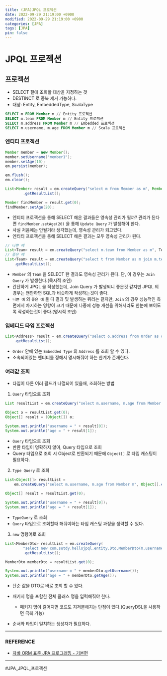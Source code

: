 ```yaml
---
title: (JPA)JPQL 프로젝션
date: 2022-09-29 21:19:00 +0900
modified: 2022-09-29 21:19:00 +0900
categories: [JPA]
tags: [JPA]
pin: false
---
```


# JPQL 프로젝션

## 프로젝션
- SELECT 절에 조회할 대상을 지정하는 것
- DESTINCT 로 중복 제거 가능하다.
- 대상: Entity, EmbeddedType, ScalaType
```sql
SELECT m FROM Member m // Entity 프로젝션
SELECT m.team FROM Member m // Entity 프로젝션
SELECT m.address FROM Member m // Embedded 프로젝션
SELECT m.username, m.age FROM Member m // Scala 프로젝션
```

### 엔티티 프로젝션

```java
Member member = new Member();
member.setUsername("member1");
member.setAge(10);
em.persist(member);

em.flush();
em.clear();

List<Member> result = em.createQuery("select m from Member as m", Member.class)
        .getResultList();

Member findMember = result.get(0);
findMember.setAge(20);
```
- 엔티티 프로젝션을 통해 SELECT 해온 결과들은 영속성 관리가 될까? 관리가 된다면 `findMember.setAge(20)` 을 통해 `Update Query` 가 발생해야 한다.
- 사실 처음에는 안될거라 생각했는데, 영속성 관리가 되고있다.
- 엔티티 프로젝션을 통해 SELECT 해온 결과는 모두 영속성 관리가 된다.

```java
// 나쁜 예
List<Team> result = em.createQuery("select m.team from Member as m", Team.class).getResultList();
// 좋은 예
List<Team> result = em.createQuery("select t from Member as m join m.team as t", Team.class)
    .getResultList();
```
- `Member` 의 `Team` 을 SELECT 한 결과도 영속성 관리가 된다. 단, 이 경우는 `Join Query` 가 발생한다.(묵시적 조인)
- 간단하게 JPQL 을 작성했는데, Join Query 가 발생되니 좋은것 같지만 JPQL 의 경우는 왠만하면 SQL과 비슷하게 작성하는것이 좋다.
- `나쁜 예` 와 `좋은 예` 둘 다 결과 및 발생하는 쿼리는 같지만, `Join` 의 경우 성능적인 측면에서 차지하는 영향이 크기 때문에 나중에 성능 개선을 위해서라도 한눈에 보이도록 작성하는것이 좋다.(명시적 조인)

### 임베디드 타입 프로젝션
```java
List<Address> result = em.createQuery("select o.address from Order as o", Address.class)
    .getResultList();
```
- `Order` 안에 있는 `Embedded Type` 의 `Address` 를 조회 할 수 있다.
- 소속되어있는 엔티티를 정해서 명시해줘야 하는 한계가 존재한다.

### 여러값 조회
- 타입이 다른 여러 필드가 나열되어 있을때, 조회하는 방법

1. `Query` 타입으로 조회

    
```java
List resultList = em.createQuery("select m.username, m.age from Member m").getResultList();

Object o = resultList.get(0);
Object[] result = (Object[]) o;

System.out.println("username = " + result[0]);
System.out.println("age = " + result[1]);
```
- `Query` 타입으로 조회
- 반환 타입이 명확하지 않아, Query 타입으로 조회
- Query 타입으로 조회 시 Object로 반환되기 때문에 `Object[]` 로 타입 캐스팅이 필요하다.

2. `Type Query` 로 조회

    
```java
List<Object[]> resultList = 
    em.createQuery("select m.username, m.age from Member m", Object[].class).getResultList();
    
Object[] result = resultList.get(0);

System.out.println("username = " + result[0]);
System.out.println("age = " + result[1]);
```
- `TypeQuery` 로 조회
- `Query` 타입으로 조회할때 해줘야하는 타입 캐스팅 과정을 생략할 수 있다.

3. `new` 명령어로 조회

    
```java
List<MemberDto> resultList = em.createQuery(
        "select new com.sutdy.hellojpql.entity.Dto.MemberDto(m.username, m.age) from Member m",MemberDto.class)
        .getResultList();

MemberDto memberDto = resultList.get(0);

System.out.println("username = " + memberDto.getUsername());
System.out.println("age = " + memberDto.getAge());
```
- 단순 값을 DTO로 바로 조회 할 수 있다.

- 패키지 명을 포함한 전체 클래스 명을 입력해줘야 한다.
    - 패키지 명이 길어지면 코드도 지저분해지는 단점이 있다.(QueryDSL을 사용하면 극복 가능)
    
- 순서와 타입이 일치하는 생성자가 필요하다.

    

----
### REFERENCE

- [자바 ORM 표준 JPA 프로그래밍 - 기본편](https://www.inflearn.com/course/ORM-JPA-Basic/dashboard)

    

---
#JPA_JPQL_프로젝션